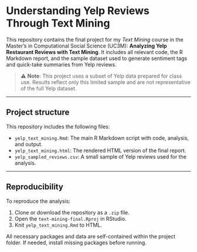# Understanding Yelp Reviews Through Text Mining

This repository contains the final project for my *Text Mining* course in the Master’s in Computational Social Science (UC3M): **Analyzing Yelp Restaurant Reviews with Text Mining**. It includes all relevant code, the R Markdown report, and the sample dataset used to generate sentiment tags and quick-take summaries from Yelp reviews.

> ⚠️ **Note**: This project uses a subset of Yelp data prepared for class use. Results reflect only this limited sample and are not representative of the full Yelp dataset.

---

## Project structure

This repository includes the following files:

- `yelp_text_mining.Rmd`: The main R Markdown script with code, analysis, and output.
- `yelp_text_mining.html`: The rendered HTML version of the final report.
- `yelp_sampled_reviews.csv`: A small sample of Yelp reviews used for the analysis.

---

## Reproducibility

To reproduce the analysis:

1. Clone or download the repository as a `.zip` file.
2. Open the `text-mining-final.Rproj` in RStudio.
3. Knit `yelp_text_mining.Rmd` to HTML.

All necessary packages and data are self-contained within the project folder. If needed, install missing packages before running.
